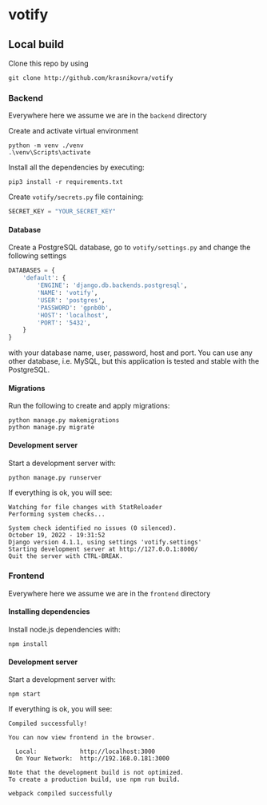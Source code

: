 # votify

## Local build

Clone this repo by using
```
git clone http://github.com/krasnikovra/votify
```

### Backend

Everywhere here we assume we are in the `backend` directory

Create and activate virtual environment
```
python -m venv ./venv
.\venv\Scripts\activate
```

Install all the dependencies by executing:
```
pip3 install -r requirements.txt
```

Create `votify/secrets.py` file containing:
```python
SECRET_KEY = "YOUR_SECRET_KEY"
```

#### Database

Create a PostgreSQL database, go to `votify/settings.py` and change the following settings
```python
DATABASES = {
    'default': {
        'ENGINE': 'django.db.backends.postgresql',
        'NAME': 'votify',
        'USER': 'postgres',
        'PASSWORD': 'gpnb0b',
        'HOST': 'localhost',
        'PORT': '5432',
    }
}
```
with your database name, user, password, host and port. You can use any other database, i.e. MySQL, but this application is tested and stable with the PostgreSQL.

#### Migrations

Run the following to create and apply migrations:
```
python manage.py makemigrations
python manage.py migrate
```

#### Development server

Start a development server with:
```
python manage.py runserver
```

If everything is ok, you will see:
```
Watching for file changes with StatReloader
Performing system checks...

System check identified no issues (0 silenced).
October 19, 2022 - 19:31:52
Django version 4.1.1, using settings 'votify.settings'
Starting development server at http://127.0.0.1:8000/
Quit the server with CTRL-BREAK.
```

### Frontend

Everywhere here we assume we are in the `frontend` directory

#### Installing dependencies

Install node.js dependencies with:
```
npm install
```

#### Development server

Start a development server with:
```
npm start
```

If everything is ok, you will see:
```
Compiled successfully!

You can now view frontend in the browser.        

  Local:            http://localhost:3000        
  On Your Network:  http://192.168.0.181:3000    

Note that the development build is not optimized.
To create a production build, use npm run build. 

webpack compiled successfully
```
